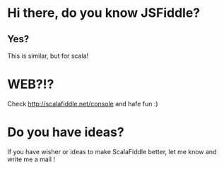 # Hi there, do you know JSFiddle?
## Yes?
This is similar, but for scala! 

# WEB?!?
Check http://scalafiddle.net/console and hafe fun :)

# Do you have ideas?
If you have wisher or ideas to make ScalaFiddle better, let me know and write me a mail !